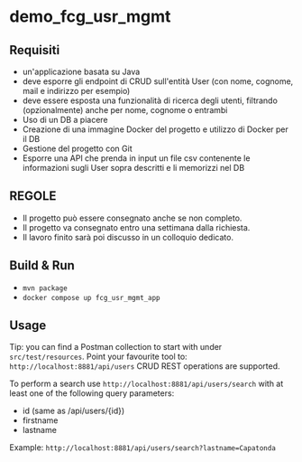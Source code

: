 # demo_fcg_usr_mgmt

## Requisiti

- un'applicazione basata su Java 
- deve esporre gli endpoint di CRUD sull'entità User (con nome, cognome, mail e indirizzo per esempio)
- deve essere esposta una funzionalità di ricerca degli utenti, filtrando (opzionalmente) anche per nome, cognome o entrambi
- Uso di un DB a piacere
- Creazione di una immagine Docker del progetto e utilizzo di Docker per il DB
- Gestione del progetto con Git
- Esporre una API che prenda in input un file csv contenente le informazioni sugli User sopra descritti e li memorizzi nel DB

## REGOLE

- Il progetto può essere consegnato anche se non completo.
- Il progetto va consegnato entro una settimana dalla richiesta.
- Il lavoro finito sarà poi discusso in un colloquio dedicato.

## Build & Run
- `mvn package`
- `docker compose up fcg_usr_mgmt_app `

## Usage
Tip: you can find a Postman collection to start with under `src/test/resources`.
Point your favourite tool to: `http://localhost:8881/api/users`
CRUD REST operations are supported.

To perform a search use  `http://localhost:8881/api/users/search`
with at least one of the following query parameters:

- id (same as /api/users/{id})
- firstname
- lastname

Example: `http://localhost:8881/api/users/search?lastname=Capatonda`
